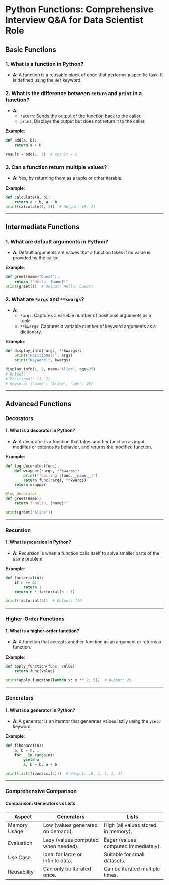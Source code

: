 
# Python Functions: Comprehensive Interview Q&A for Data Scientist Role

## **Basic Functions**

### **1. What is a function in Python?**
- **A**: A function is a reusable block of code that performs a specific task. It is defined using the `def` keyword.

### **2. What is the difference between `return` and `print` in a function?**
- **A**:
  - `return`: Sends the output of the function back to the caller.
  - `print`: Displays the output but does not return it to the caller.

**Example**:
```python
def add(a, b):
    return a + b

result = add(2, 3)  # result = 5
```

### **3. Can a function return multiple values?**
- **A**: Yes, by returning them as a tuple or other iterable.

**Example**:
```python
def calculate(a, b):
    return a + b, a - b
print(calculate(5, 3))  # Output: (8, 2)
```

---

## **Intermediate Functions**

### **1. What are default arguments in Python?**
- **A**: Default arguments are values that a function takes if no value is provided by the caller.

**Example**:
```python
def greet(name="Guest"):
    return f"Hello, {name}!"
print(greet())  # Output: Hello, Guest!
```

### **2. What are `*args` and `**kwargs`?**
- **A**:
  - `*args`: Captures a variable number of positional arguments as a tuple.
  - `**kwargs`: Captures a variable number of keyword arguments as a dictionary.

**Example**:
```python
def display_info(*args, **kwargs):
    print("Positional:", args)
    print("Keyword:", kwargs)

display_info(1, 2, name="Alice", age=25)
# Output:
# Positional: (1, 2)
# Keyword: {'name': 'Alice', 'age': 25}
```

---

## **Advanced Functions**

### **Decorators**

#### **1. What is a decorator in Python?**
- **A**: A decorator is a function that takes another function as input, modifies or extends its behavior, and returns the modified function.

**Example**:
```python
def log_decorator(func):
    def wrapper(*args, **kwargs):
        print(f"Calling {func.__name__}")
        return func(*args, **kwargs)
    return wrapper

@log_decorator
def greet(name):
    return f"Hello, {name}!"

print(greet("Alice"))
```

---

### **Recursion**

#### **1. What is recursion in Python?**
- **A**: Recursion is when a function calls itself to solve smaller parts of the same problem.

**Example**:
```python
def factorial(n):
    if n == 0:
        return 1
    return n * factorial(n - 1)

print(factorial(5))  # Output: 120
```

---

### **Higher-Order Functions**

#### **1. What is a higher-order function?**
- **A**: A function that accepts another function as an argument or returns a function.

**Example**:
```python
def apply_function(func, value):
    return func(value)

print(apply_function(lambda x: x ** 2, 5))  # Output: 25
```

---

### **Generators**

#### **1. What is a generator in Python?**
- **A**: A generator is an iterator that generates values lazily using the `yield` keyword.

**Example**:
```python
def fibonacci(n):
    a, b = 0, 1
    for _ in range(n):
        yield a
        a, b = b, a + b

print(list(fibonacci(5)))  # Output: [0, 1, 1, 2, 3]
```

---

### **Comprehensive Comparison**

#### **Comparison: Generators vs Lists**
| **Aspect**        | **Generators**                            | **Lists**                        |
|--------------------|-------------------------------------------|----------------------------------|
| Memory Usage       | Low (values generated on demand).         | High (all values stored in memory). |
| Evaluation         | Lazy (values computed when needed).       | Eager (values computed immediately). |
| Use Case           | Ideal for large or infinite data.         | Suitable for small datasets.       |
| Reusability        | Can only be iterated once.                | Can be iterated multiple times.    |

